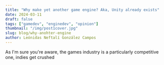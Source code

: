 ```yaml
---
title: "Why make yet another game engine? Aka, Unity already exists"
date: 2024-03-11
draft: false
tags: ["gamedev", "enginedev", "opinion"]
thumbnail: "/img/post1cover.jpg"
slug: blog/why-anohter-engine
author: Leónidas Neftalí González Campos
---
```

As I'm sure you're aware, the games industry is a particularly competitive one, indies get crushed